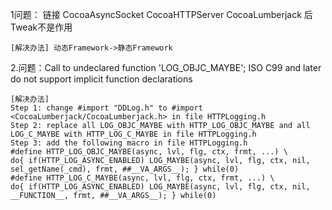 1问题： 链接 CocoaAsyncSocket CocoaHTTPServer CocoaLumberjack 后 Tweak不是作用
```
[解决办法] 动态Framework->静态Framework
```

2.问题：Call to undeclared function 'LOG_OBJC_MAYBE'; ISO C99 and later do not support implicit function declarations
```
[解决办法] 
Step 1: change #import "DDLog.h" to #import <CocoaLumberjack/CocoaLumberjack.h> in file HTTPLogging.h
Step 2: replace all LOG_OBJC_MAYBE with HTTP_LOG_OBJC_MAYBE and all LOG_C_MAYBE with HTTP_LOG_C_MAYBE in file HTTPLogging.h
Step 3: add the following macro in file HTTPLogging.h
#define HTTP_LOG_OBJC_MAYBE(async, lvl, flg, ctx, frmt, ...) \
do{ if(HTTP_LOG_ASYNC_ENABLED) LOG_MAYBE(async, lvl, flg, ctx, nil, sel_getName(_cmd), frmt, ##__VA_ARGS__); } while(0)
#define HTTP_LOG_C_MAYBE(async, lvl, flg, ctx, frmt, ...) \
do{ if(HTTP_LOG_ASYNC_ENABLED) LOG_MAYBE(async, lvl, flg, ctx, nil, __FUNCTION__, frmt, ##__VA_ARGS__); } while(0)
```

